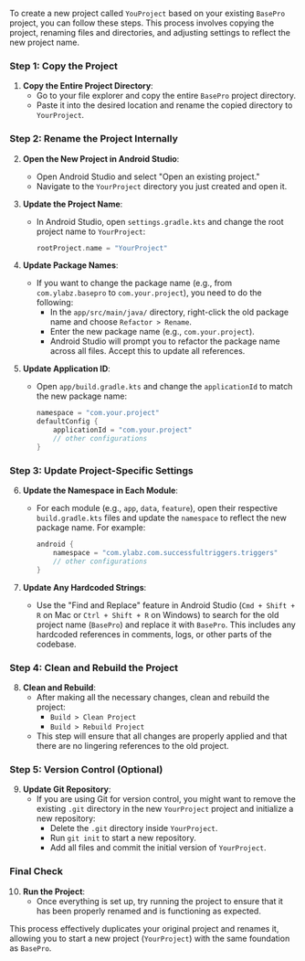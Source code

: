 To create a new project called `YouProject` based on your existing `BasePro` project, you can follow these steps. This process involves copying the project, renaming files and directories, and adjusting settings to reflect the new project name.

### Step 1: Copy the Project

1. **Copy the Entire Project Directory**:
    - Go to your file explorer and copy the entire `BasePro` project directory.
    - Paste it into the desired location and rename the copied directory to `YourProject`.

### Step 2: Rename the Project Internally

2. **Open the New Project in Android Studio**:
    - Open Android Studio and select "Open an existing project."
    - Navigate to the `YourProject` directory you just created and open it.

3. **Update the Project Name**:
    - In Android Studio, open `settings.gradle.kts` and change the root project name to `YourProject`:

      ```kotlin
      rootProject.name = "YourProject"
      ```

4. **Update Package Names**:
    - If you want to change the package name (e.g., from `com.ylabz.basepro` to `com.your.project`), you need to do the following:
        - In the `app/src/main/java/` directory, right-click the old package name and choose `Refactor > Rename`.
        - Enter the new package name (e.g., `com.your.project`).
        - Android Studio will prompt you to refactor the package name across all files. Accept this to update all references.

5. **Update Application ID**:
    - Open `app/build.gradle.kts` and change the `applicationId` to match the new package name:

      ```kotlin
      namespace = "com.your.project"
      defaultConfig {
          applicationId = "com.your.project"
          // other configurations
      }
      ```

### Step 3: Update Project-Specific Settings

6. **Update the Namespace in Each Module**:
    - For each module (e.g., `app`, `data`, `feature`), open their respective `build.gradle.kts` files and update the `namespace` to reflect the new package name. For example:

      ```kotlin
      android {
          namespace = "com.ylabz.com.successfultriggers.triggers"
          // other configurations
      }
      ```

7. **Update Any Hardcoded Strings**:
    - Use the "Find and Replace" feature in Android Studio (`Cmd + Shift + R` on Mac or `Ctrl + Shift + R` on Windows) to search for the old project name (`BasePro`) and replace it with `BasePro`. This includes any hardcoded references in comments, logs, or other parts of the codebase.

### Step 4: Clean and Rebuild the Project

8. **Clean and Rebuild**:
    - After making all the necessary changes, clean and rebuild the project:
        - `Build > Clean Project`
        - `Build > Rebuild Project`
    - This step will ensure that all changes are properly applied and that there are no lingering references to the old project.

### Step 5: Version Control (Optional)

9. **Update Git Repository**:
    - If you are using Git for version control, you might want to remove the existing `.git` directory in the new `YourProject` project and initialize a new repository:
        - Delete the `.git` directory inside `YourProject`.
        - Run `git init` to start a new repository.
        - Add all files and commit the initial version of `YourProject`.

### Final Check

10. **Run the Project**:
    - Once everything is set up, try running the project to ensure that it has been properly renamed and is functioning as expected.

This process effectively duplicates your original project and renames it, allowing you to start a new project (`YourProject`) with the same foundation as `BasePro`.